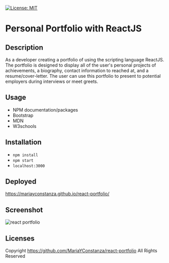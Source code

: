 [![License: MIT](https://img.shields.io/badge/License-MIT-yellow.svg)](https://opensource.org/licenses/MIT)

# Personal Portfolio with ReactJS

## Description
As a developer creating a portfolio of using the scripting language ReactJS. The portfolio is designed to display all of the user's personal projects of achievements,
a biography, contact information to reached at, and a resume/cover-letter. The user can use this portfolio to present to potential employers during interviews or meet greets.

## Usage
- NPM documentation/packages
- Bootstrap
- MDN
- W3schools

## Installation
- `npm install`
- `npm start`
- `localhost:3000`

## Deployed
https://mariayconstanza.github.io/react-portfolio/

## Screenshot
![react portfolio](https://user-images.githubusercontent.com/112887914/206327979-885f3063-10b1-4a72-ab6a-c082a79937e9.png)

## Licenses
Copyright https://github.com/MariaYConstanza/react-portfolio All Rights Reserved
